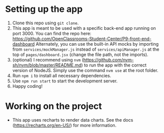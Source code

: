 # Setting up the app

1. Clone this repo using `git clone`.
2. This app is meant to be used with a specific back-end app running on port 3000. You can find the repo here: https://github.com/OpenClassrooms-Student-Center/P9-front-end-dashboard
   Alternately, you can use the built-in API mocks by importing from `services/mockManager.js` instead of `services/apiManager.js` at the top of `pages/dashboard.jsx` (change the file path, not the imports).
3. (optional) I recommend using `nvm` (https://github.com/nvm-sh/nvm/blob/master/README.md) to run the app with the correct version of NodeJS. Simply use the command `nvm use` at the root folder.
4. Run `npm i` to install all necessary dependencies.
5. Use `npm run start` to start the development server.
6. Happy coding!

# Working on the project

- This app uses recharts to render data charts. See the docs (https://recharts.org/en-US/) for more information.
